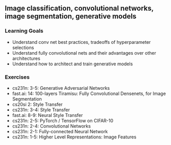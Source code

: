 ## Image classification, convolutional networks, image segmentation, generative models

### Learning Goals

- Understand conv net best practices, tradeoffs of hyperparameter selections
- Understand fully convolutional nets and their advantages over other architectures
- Understand how to architect and train generative models

### Exercises

- cs231n: 3-5: Generative Adversarial Networks
- fast.ai: 14: 100-layers Tiramisu: Fully Convolutional Densenets, for Image Segmentation
- cs20si 2: Style Transfer
- cs231n: 3-4: Style Transfer
- fast.ai: 8-9: Neural Style Transfer
- cs231n: 2-5: PyTorch / TensorFlow on CIFAR-10
- cs231n: 2-4: Convolutional Networks
- cs231n: 2-1: Fully-connected Neural Network
- cs231n: 1-5: Higher Level Representations: Image Features

